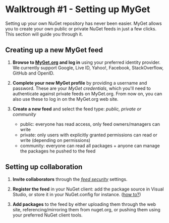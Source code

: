 ﻿# Walktrough #1 - Setting up MyGet

Setting up your own NuGet repository has never been easier. MyGet allows you to create your own public or private NuGet feeds in just a few clicks. This section will guide you through it.

## Creating up a new MyGet feed

1. **Browse to [MyGet.org][1] and log in** using your preferred identity provider. We currently support Google, Live ID, Yahoo!, Facebook, StackOverflow, GitHub and OpenID.

2. **Complete your new MyGet profile** by providing a username and password. These are your *MyGet credentials*, which you'll need to authenticate against private feeds on MyGet.org. From now on, you can also use these to log in on the MyGet.org web site.

3. **Create a new feed** and select the feed type: *public, private or community*

	* public: everyone has read access, only feed owners/managers can write
	* private: only users with explicitly granted permissions can read or write (depending on permissions)
	* community: everyone can read all packages + anyone can manage the packages he pushed to the feed

## Setting up collaboration

1. **Invite collaborators** through the *[feed security][2]* settings.

2. **Register the feed** in your NuGet client: add the package source in Visual Studio, or store it in your NuGet.config for instance. ([how to?][3])

3. **Add packages** to the feed by either uploading them through the web site, referencing/mirroring them from nuget.org, or pushing them using your preferred NuGet client tools.

[1]: http://www.myget.org
[2]: http://docs.myget.org/docs/reference/feed-security
[3]: http://docs.myget.org/docs/how-to/register-myget-feeds-in-visual-studio